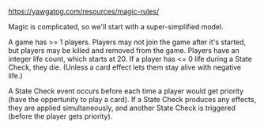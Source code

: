 https://yawgatog.com/resources/magic-rules/

Magic is complicated, so we'll start with a super-simplified model.

A game has >= 1 players.
Players may not join the game after it's started, but players may be killed and removed from the game.
Players have an integer life count, which starts at 20.
If a player has <= 0 life during a State Check, they die. (Unless a card effect lets them stay alive with negative life.)



A State Check event occurs before each time a player would get priority (have the oppertunity to play a card).
If a State Check produces any effects, they are applied simultaneously, and another State Check is triggered (before the player gets priority).




